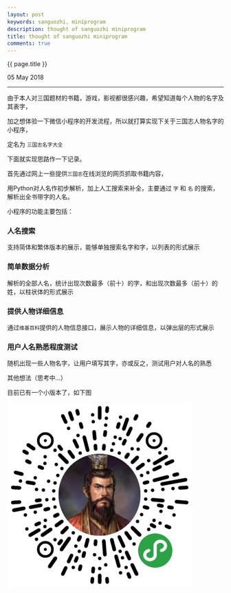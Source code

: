 ```yaml
---
layout: post
keywords: sanguozhi, miniprogram
description: thought of sanguozhi miniprogram
title: thought of sanguozhi miniprogram
comments: true
---
```


{{ page.title }}
<p class="meta">05 May 2018</p>
<hr>

由于本人对三国题材的书籍，游戏，影视都很感兴趣，希望知道每个人物的名字及其表字，

加之想体验一下微信小程序的开发流程，所以就打算实现下关于三国志人物名字的小程序，

定名为 `三国志名字大全`

下面就实现思路作一下记录。

首先通过网上一些提供`三国志`在线浏览的网页抓取书籍内容，

用Python对人名作初步解析，加上人工搜索来补全，主要通过 `字` 和 `名` 的搜索，解析出全书带字的人名。

小程序的功能主要包括：

### 人名搜索
支持简体和繁体版本的展示，能够单独搜索名字和字，以列表的形式展示

### 简单数据分析
解析的全部人名，统计出现次数最多（前十）的字，和出现次数最多（前十）的姓，以柱状体的形式展示

### 提供人物详细信息
通过`维基百科`提供的人物信息接口，展示人物的详细信息，以弹出层的形式展示

### 用户人名熟悉程度测试
随机出现一些人物名字，让用户填写其字，亦或反之，测试用户对人名的熟悉

其他想法（思考中...）

目前已有一个小版本了，如下图

![三国志名字大全](/assets/img/2018-05-05/sanguozhi.png)
